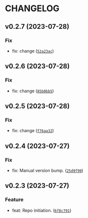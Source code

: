 # CHANGELOG



## v0.2.7 (2023-07-28)

### Fix

* fix: change ([`52a23ac`](https://github.com/lukasz-lobocki/transmitter_bme_nrf/commit/52a23ac00d9823541ae95191f3162b304cf45575))


## v0.2.6 (2023-07-28)

### Fix

* fix: change ([`85b0bb5`](https://github.com/lukasz-lobocki/transmitter_bme_nrf/commit/85b0bb53069e953b1c61a2db8cf7285f88e4786c))


## v0.2.5 (2023-07-28)

### Fix

* fix: change ([`f76aa32`](https://github.com/lukasz-lobocki/transmitter_bme_nrf/commit/f76aa322b85c7b30690ac4009bd6faaf7bcddf4c))


## v0.2.4 (2023-07-27)

### Fix

* fix: Manual version bump. ([`25d9f99`](https://github.com/lukasz-lobocki/transmitter_bme_nrf/commit/25d9f99afe738c3bdff457dfa4ad705ccbf8997c))


## v0.2.3 (2023-07-27)

### Feature

* feat: Repo initiation. ([`6f8c791`](https://github.com/lukasz-lobocki/transmitter_bme_nrf/commit/6f8c791f8738de485009affba72f17afd0b7fcd6))
